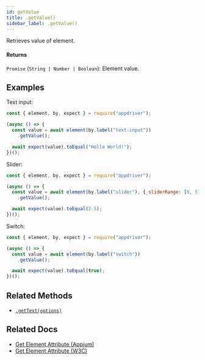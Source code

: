```yaml
---
id: getValue
title: .getValue()
sidebar_label: .getValue()
---
```


Retrieves value of element.

#### Returns

`Promise` (`String | Number | Boolean`): Element value.

## Examples

Text input:

```javascript
const { element, by, expect } = require("appdriver");

(async () => {
  const value = await element(by.label("text-input"))
    .getValue();

  await expect(value).toEqual("Hello World!");
})();
```

Slider:

```javascript
const { element, by, expect } = require("appdriver");

(async () => {
  const value = await element(by.label("slider"), { sliderRange: [0, 5] })
    .getValue();

  await expect(value).toEqual(2.5);
})();
```

Switch:

```javascript
const { element, by, expect } = require("appdriver");

(async () => {
  const value = await element(by.label("switch"))
    .getValue();

  await expect(value).toEqual(true);
})();
```

## Related Methods

- [`.getText(options)`](./getText.md)

## Related Docs

- [Get Element Attribute (Appium)](http://appium.io/docs/en/commands/element/attributes/attribute/)
- [Get Element Attribute (W3C)](https://www.w3.org/TR/webdriver/#dfn-get-element-attribute)
